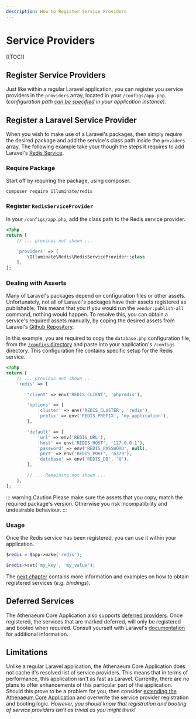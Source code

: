 ```yaml
---
description: How to Register Service Providers
---
```


# Service Providers

[[TOC]]

## Register Service Providers

Just like within a regular Laravel application, you can register you service providers in the `providers` array, located in your `/configs/app.php`. (_configuration path [can be specified]((../integration.md)) in your application instance_).

## Register a Laravel Service Provider

When you wish to make use of a Laravel's packages, then simply require the desired package and add the service's class path inside the `providers` array. 
The following example take your though the steps it requires to add Laravel's [Redis Service](https://laravel.com/docs/6.x/redis).

### Require Package

Start off by requiring the package, using composer.

```shell
composer require illuminate/redis
```

### Register `RedisServiceProvider`

In your `/configs/app.php`, add the class path to the Redis service provider.

```php
<?php
return [
    // ... previous not shown ...
    
    'providers' => [
        \Illuminate\Redis\RedisServiceProvider::class
    ],
];
```

### Dealing with Asserts

Many of Laravel's packages depend on configuration files or other assets.
Unfortunately, not all of Laravel's packages have their assets registered as publishable.
This means that you if you would run the `vendor:publish-all` command, nothing would happen.
To resolve this, you can obtain a service's required assets manually, by coping the desired assets from Laravel's [Github Repository](https://github.com/laravel/laravel).

In this example, you are required to copy the `database.php` configuration file, from the [`/configs` directory](https://github.com/laravel/laravel/blob/v6.12.0/config/database.php) and paste into your application's `/configs` directory.
This configuration file contains specific setup for the Redis service.

```php
<?php
return [
    // ... previous not shown ...
    'redis' => [

        'client' => env('REDIS_CLIENT', 'phpredis'),

        'options' => [
            'cluster' => env('REDIS_CLUSTER', 'redis'),
            'prefix' => env('REDIS_PREFIX', 'my_application'),
        ],

        'default' => [
            'url' => env('REDIS_URL'),
            'host' => env('REDIS_HOST', '127.0.0.1'),
            'password' => env('REDIS_PASSWORD', null),
            'port' => env('REDIS_PORT', '6379'),
            'database' => env('REDIS_DB', '0'),
        ],

        // ... Remaining not shown ...
    ],
];
```

::: warning Caution
Please make sure the assets that you copy, match the required package's version.
Otherwise you risk incompatibility and undesirable behaviour.
:::

### Usage

Once the Redis service has been registered, you can use it within your application.

```php
$redis = $app->make('redis');

$redis->set('my_key', 'my_value');
```

The [next chapter](container) contains more information and examples on how to obtain registered services (_e.g. bindings_).

## Deferred Services

The Athenaeum Core Application also supports [deferred providers](https://laravel.com/docs/6.x/providers#deferred-providers).
Once registered, the services that are marked deferred, will only be registered and booted when required.
Consult yourself with Laravel's [documentation](https://laravel.com/docs/6.x/providers#deferred-providers) for additional information.

## Limitations

Unlike a regular Laravel application, the Athenaeum Core Application does not cache it's resolved list of service providers.
This means that in terms of performance, this application isn't as fast as Laravel.
Currently, there are no plans to offer enhancements of this particular part of the application.
Should this prove to be a problem for you, then consider [extending the Athenaeum Core Application](ext) and overwrite the service provider registration and booting logic.
_However, you should know that registration and booting of service providers isn't as trivial as you might think!_ 
